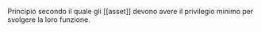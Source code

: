 Principio secondo il quale gli [[asset]] devono avere il privilegio minimo per svolgere la loro funzione.
